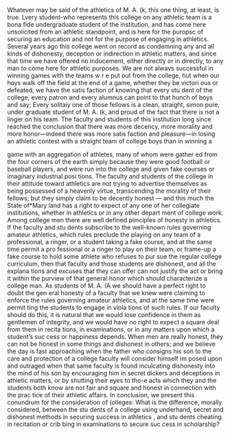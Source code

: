 Whatever may be said of the
athletics of M. A. (k, this one thing,
at least, is true. Lvery student-who
represents this college on any athletic
team is a bona fide undergraduate
student of the institution, and has
come here unsolicited from an
athletic standpoint, and is here for
the puropsc of securing an education
and not for the purpose of engaging
in athletics.
Several years ago this college went
on record as condemning any and
all kinds of dishonesty, deception or
indirection in athletic matters, and
since that time we have offered no
inducement, either directly or in
directly, to any man to come here
for athletic purposes.
We are not alwavs successful in
winning games with the teams w r e
put out from the college, hut when
our hoys walk off the field at the end
of a game, whether they be victori
ous or defeated, we have the satis
faction of knowing that every stu
dent of the college, every patron and
every alumnus can point to that
hunch of boys and say; Every
solitaiy one of those fellows is a
clean, straight, simon pure, under
graduate student of M. A. (k, and
proud of the fact that there is not
a linger on his team.
The faculty and students of this
institution long since reached the
conclusion that there was more
decency, more morality and more
honor—indeed there was more satis
faction and pleasure—in losing an
athletic contest with a straight team
of college boys than in winning a

    
game with an aggregation of
athletes, many of whom were gather
ed from the four corners of the
earth simply because they were good
football or baseball players, and were
run into the college and given fake
courses or imaginary industrial posi
tions.
The faculty and students of the
college in their attitude toward
athletics are not trying to advertise
themselves as being possessed of a
heavenly virtue, transcending the
morality of their fellows; but they
simply claim to be decently honest —
and this much the State of*Mary
land has a right to expect of any one
of her collegiate institutions, whether
in athletics or in any other depart
ment of college work.
Among college men there are well
defined piinciples of honesty in
athletics. If the faculty and stu
dents subscribe to the well-known
rules governing amateur athletics,
which rules preclude the playing on
any team of a professional, a ringer,
or a student taking a fake course,
and at the same time permit a pro
fessional or a ringer to play on their
team, or frame-up a fake course to
hold some athlete who refuses to pur
sue the regular college curriculum,
then that faculty and those students
are dishonest, and all the explana
tions and excuses that they can offer
can not justify the act or bring it
within the purview of that general
honor which should characterize a
college man.
As students of M. A. (A we should
have a perfect right to doubt the gen
eral honesty of a faculty that we
knew were claiming to enforce the
rules governing amateur athletics,
and at the same time were permit
ting the students to engage in viola
tions of such rules.
If our faculty should do this, it is
natural that we would lose confidence
in them as gentlemen of integrity,
and we would have no right to expect
a square deal from them in recita
tions, in examinations, or in any
matters upon which a student’s suc
cess or happiness depends.
When men are really honest, they
can not be honest in some things and
dishonest in others; and we believe
the day is fast approaching when the
father who consigns his son to the
care and protection of a college
faculty will consider himself im
posed upon and outraged when that
same faculty is found inculcating
dishonesty into the mind of his son
by encouraging him in secret dickers
and deceptions in athletic matters, or
by shutting their eyes to tho-e acts
which they and the students both
know are not fair and square and
honest in connection with the prac
tice of their athletic affairs.
In conclusion, we present this
conundrum for the consideration of
(olleges: What is the difference,
morally considered, between the stu
dents of a college using underhand,
secret and dishonest methods in
securing success in athletics , and stu
dents cheating in recitation or crib
bing in examinations to secure suc
cess in scholarship?
